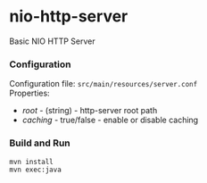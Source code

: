 # nio-http-server
Basic NIO HTTP Server

### Configuration
Configuration file: `src/main/resources/server.conf`  
Properties:
* *root* - (string) - http-server root path
* *caching* - true/false - enable or disable caching

### Build and Run
```
mvn install
mvn exec:java
```
